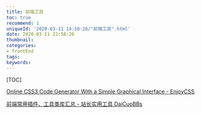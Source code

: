 ```yaml
---
title: 前端工具
toc: true
recommend: 1
uniqueId: '2020-03-11 14:58:26/"前端工具".html'
date: 2020-03-11 22:58:26
thumbnail:
categories:
- frontEnd
tags:
keywords:
---
```


[TOC]

<!--more-->

[Online CSS3 Code Generator With a Simple Graphical Interface - EnjoyCSS](https://enjoycss.com)



[前端常用插件、工具类库汇总 - 站长实用工具 DaiCuoBBs](http://daicuo.co/forum-3412-1-1.html)



